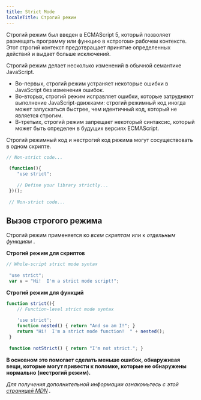 ```yaml
---
title: Strict Mode
localeTitle: Строгий режим
---
```

Строгий режим был введен в ECMAScript 5, который позволяет размещать программу или функцию в «строгом» рабочем контексте. Этот строгий контекст предотвращает принятие определенных действий и выдает больше исключений.

Строгий режим делает несколько изменений в обычной семантике JavaScript.

*   Во-первых, строгий режим устраняет некоторые ошибки в JavaScript без изменения ошибок.
*   Во-вторых, строгий режим исправляет ошибки, которые затрудняют выполнение JavaScript-движками: строгий режимный код иногда может запускаться быстрее, чем идентичный код, который не является строгим.
*   В-третьих, строгий режим запрещает некоторый синтаксис, который может быть определен в будущих версиях ECMAScript.

Строгий режимный код и нестрогий код режима могут сосуществовать в одном скрипте.

```javascript
// Non-strict code... 
 
 (function(){ 
    "use strict"; 
 
    // Define your library strictly... 
 })(); 
 
 // Non-strict code... 
```

## Вызов строгого режима

Строгий режим применяется ко _всем скриптам_ или к _отдельным функциям_ .

**Строгий режим для скриптов**

```javascript
// Whole-script strict mode syntax 
 
 "use strict"; 
 var v = "Hi!  I'm a strict mode script!"; 
```

**Строгий режим для функций**

```javascript
function strict(){ 
    // Function-level strict mode syntax 
 
    'use strict'; 
    function nested() { return "And so am I!"; } 
    return "Hi!  I'm a strict mode function!  " + nested(); 
 } 
 
 function notStrict() { return "I'm not strict."; } 
```

**В основном это помогает сделать меньше ошибок, обнаруживая вещи, которые могут привести к поломке, которые не обнаружены нормально (нестрогий режим).**

_Для получения дополнительной информации ознакомьтесь с этой [страницей MDN](https://developer.mozilla.org/en/docs/Web/JavaScript/Reference/Strict_mode) ._